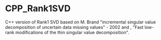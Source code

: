 # CPP_Rank1SVD

C++ version of Rank1 SVD based on M. Brand "incremental singular value decomposition of uncertain data missing values" - 2002
and , "Fast low-rank modifications of the thin singular value decomposition".
